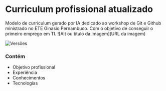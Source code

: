 # Curriculum profissional atualizado
Modelo de curriculum gerado por IA dedicado ao workshop de Git e Github ministrado no ETE Ginasio Pernambuco. Com o objetivo de conseguir o primeiro emprego em TI. ![Alt ou título da imagem](URL da imagem)

![Versões](https://img.shields.io/badge/Vers%C3%A3o-1.0.0-red?style=string&logoColor=blue&color=red)

### Contém 
- Objetivo profissional
- Experiência
- Conhecimentos
- Tecnologias

